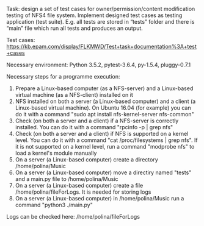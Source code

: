 Task: design a set of test cases for owner/permission/content modification testing of NFS4 file system. 
Implement designed test cases as testing application (test suite). E.g. all tests are stored in “tests” folder 
and there is “main” file which run all tests and produces an output.

Test cases: https://kb.epam.com/display/FLKMWD/Test+task+documentation%3A+test+cases

Necessary environment: Python 3.5.2, pytest-3.6.4, py-1.5.4, pluggy-0.7.1

Necessary steps for a programme execution: 
  1. Prepare a Linux-based computer (as a NFS-server) and a Linux-based virtual machine (as a NFS-client) installed on it
  2. NFS installed on both a server (a Linux-based computer) and a client (a Linux-based virtual machine). On Ubuntu 16.04 (for example) you can do it with a command "sudo apt install nfs-kernel-server nfs-common"
  3. Check (on both a server and a client) if a NFS-server is correctly installed. You can do it with a command "rpcinfo -p | grep nfs"
  4. Check (on both a server and a client) if NFS is supported on a kernel level. You can do it with a command "cat /proc/filesystems | grep nfs". If it is not supported on a kernel level, run a command "modprobe nfs" to load a kernel's module manually
  5. On a server (a Linux-based computer) create a directory /home/polina/Music
  6. On a server (a Linux-based computer) move a directiry named "tests" and a main.py file to /home/polina/Music
  7. On a server (a Linux-based computer) create a file /home/polina/fileForLogs. It is needed for storing logs
  8. On a server (a Linux-based computer) in /home/polina/Music run a command "python3 ./main.py"

Logs can be checked here: /home/polina/fileForLogs

